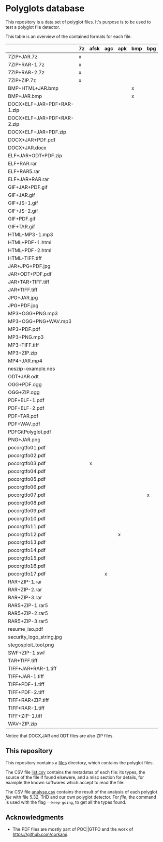 # Polyglots database

This repository is a data set of polyglot files.
It's purpose is to be used to test a polyglot file detector.

This table is an overview of the contained formats for each file:

|                          |7z|afsk|agc|apk|bmp|bpg|docx|elf|gif|gitbundle|html|ild|iso|jar|jpg|js|lsmv|mbr|mp3|mp4|nes|odf|odt|off|ogg|pdf|png|ps|rar|rb|sh|swf|tar|tc|tiff|wav|wv|zip|
|--------------------------|--|----|---|---|---|---|----|---|---|---------|----|---|---|---|---|--|----|---|---|---|---|---|---|---|---|---|---|--|---|--|--|---|---|--|----|---|--|---|
|7ZIP+JAR.7z               |x |    |   |   |   |   |    |   |   |         |    |   |   |x  |   |  |    |   |   |   |   |   |   |   |   |   |   |  |   |  |  |   |   |  |    |   |  |x  |
|7ZIP+RAR-1.7z             |x |    |   |   |   |   |    |   |   |         |    |   |   |   |   |  |    |   |   |   |   |   |   |   |   |   |   |  |x  |  |  |   |   |  |    |   |  |   |
|7ZIP+RAR-2.7z             |x |    |   |   |   |   |    |   |   |         |    |   |   |   |   |  |    |   |   |   |   |   |   |   |   |   |   |  |x  |  |  |   |   |  |    |   |  |   |
|7ZIP+ZIP.7z               |x |    |   |   |   |   |    |   |   |         |    |   |   |   |   |  |    |   |   |   |   |   |   |   |   |   |   |  |   |  |  |   |   |  |    |   |  |x  |
|BMP+HTML+JAR.bmp          |  |    |   |   |x  |   |    |   |   |         |x   |   |   |x  |   |  |    |   |   |   |   |   |   |   |   |   |   |  |   |  |  |   |   |  |    |   |  |x  |
|BMP+JAR.bmp               |  |    |   |   |x  |   |    |   |   |         |    |   |   |x  |   |  |    |   |   |   |   |   |   |   |   |   |   |  |   |  |  |   |   |  |    |   |  |x  |
|DOCX+ELF+JAR+PDF+RAR-1.zip|  |    |   |   |   |   |x   |x  |   |         |    |   |   |x  |   |  |    |   |   |   |   |   |   |   |   |x  |   |  |x  |  |  |   |   |  |    |   |  |x  |
|DOCX+ELF+JAR+PDF+RAR-2.zip|  |    |   |   |   |   |x   |x  |   |         |    |   |   |x  |   |  |    |   |   |   |   |   |   |   |   |x  |   |  |x  |  |  |   |   |  |    |   |  |x  |
|DOCX+ELF+JAR+PDF.zip      |  |    |   |   |   |   |x   |x  |   |         |    |   |   |x  |   |  |    |   |   |   |   |   |   |   |   |x  |   |  |   |  |  |   |   |  |    |   |  |x  |
|DOCX+JAR+PDF.pdf          |  |    |   |   |   |   |x   |   |   |         |    |   |   |x  |   |  |    |   |   |   |   |   |   |   |   |x  |   |  |   |  |  |   |   |  |    |   |  |x  |
|DOCX+JAR.docx             |  |    |   |   |   |   |x   |   |   |         |    |   |   |x  |   |  |    |   |   |   |   |   |   |   |   |   |   |  |   |  |  |   |   |  |    |   |  |x  |
|ELF+JAR+ODT+PDF.zip       |  |    |   |   |   |   |    |x  |   |         |    |   |   |x  |   |  |    |   |   |   |   |   |x  |   |   |x  |   |  |   |  |  |   |   |  |    |   |  |x  |
|ELF+RAR.rar               |  |    |   |   |   |   |    |x  |   |         |    |   |   |   |   |  |    |   |   |   |   |   |   |   |   |   |   |  |x  |  |  |   |   |  |    |   |  |   |
|ELF+RAR5.rar              |  |    |   |   |   |   |    |x  |   |         |    |   |   |   |   |  |    |   |   |   |   |   |   |   |   |   |   |  |x  |  |  |   |   |  |    |   |  |   |
|ELF+JAR+RAR.rar           |  |    |   |   |   |   |    |x  |   |         |    |   |   |x  |   |  |    |   |   |   |   |   |   |   |   |   |   |  |x  |  |  |   |   |  |    |   |  |x  |
|GIF+JAR+PDF.gif           |  |    |   |   |   |   |    |   |x  |         |    |   |   |x  |   |  |    |   |   |   |   |   |   |   |   |x  |   |  |   |  |  |   |   |  |    |   |  |x  |
|GIF+JAR.gif               |  |    |   |   |   |   |    |   |x  |         |    |   |   |x  |   |  |    |   |   |   |   |   |   |   |   |   |   |  |   |  |  |   |   |  |    |   |  |x  |
|GIF+JS-1.gif              |  |    |   |   |   |   |    |   |x  |         |    |   |   |   |   |x |    |   |   |   |   |   |   |   |   |   |   |  |   |  |  |   |   |  |    |   |  |   |
|GIF+JS-2.gif              |  |    |   |   |   |   |    |   |x  |         |    |   |   |   |   |x |    |   |   |   |   |   |   |   |   |   |   |  |   |  |  |   |   |  |    |   |  |   |
|GIF+PDF.gif               |  |    |   |   |   |   |    |   |x  |         |    |   |   |   |   |  |    |   |   |   |   |   |   |   |   |x  |   |  |   |  |  |   |   |  |    |   |  |   |
|GIF+TAR.gif               |  |    |   |   |   |   |    |   |x  |         |    |   |   |   |   |  |    |   |   |   |   |   |   |   |   |   |   |  |   |  |  |   |x  |  |    |   |  |   |
|HTML+MP3-1.mp3            |  |    |   |   |   |   |    |   |   |         |x   |   |   |   |   |  |    |   |x  |   |   |   |   |   |   |   |   |  |   |  |  |   |   |  |    |   |  |   |
|HTML+PDF-1.html           |  |    |   |   |   |   |    |   |   |         |x   |   |   |   |   |  |    |   |   |   |   |   |   |   |   |x  |   |  |   |  |  |   |   |  |    |   |  |   |
|HTML+PDF-2.html           |  |    |   |   |   |   |    |   |   |         |x   |   |   |   |   |  |    |   |   |   |   |   |   |   |   |x  |   |  |   |  |  |   |   |  |    |   |  |   |
|HTML+TIFF.tiff            |  |    |   |   |   |   |    |   |   |         |x   |   |   |   |   |  |    |   |   |   |   |   |   |   |   |   |   |  |   |  |  |   |   |  |x   |   |  |   |
|JAR+JPG+PDF.jpg           |  |    |   |   |   |   |    |   |   |         |    |   |   |x  |x  |  |    |   |   |   |   |   |   |   |   |x  |   |  |   |  |  |   |   |  |    |   |  |x  |
|JAR+ODT+PDF.pdf           |  |    |   |   |   |   |    |   |   |         |    |   |   |x  |   |  |    |   |   |   |   |x  |   |   |   |x  |   |  |   |  |  |   |   |  |    |   |  |x  |
|JAR+TAR+TIFF.tiff         |  |    |   |   |   |   |    |   |   |         |    |   |   |x  |   |  |    |   |   |   |   |   |   |   |   |   |   |  |   |  |  |   |x  |  |x   |   |  |x  |
|JAR+TIFF.tiff             |  |    |   |   |   |   |    |   |   |         |    |   |   |x  |   |  |    |   |   |   |   |   |   |   |   |   |   |  |   |  |  |   |   |  |x   |   |  |x  |
|JPG+JAR.jpg               |  |    |   |   |   |   |    |   |   |         |    |   |   |x  |x  |  |    |   |   |   |   |   |   |   |   |   |   |  |   |  |  |   |   |  |    |   |  |x  |
|JPG+PDF.jpg               |  |    |   |   |   |   |    |   |   |         |    |   |   |   |x  |  |    |   |   |   |   |   |   |   |   |x  |   |  |   |  |  |   |   |  |    |   |  |   |
|MP3+OGG+PNG.mp3           |  |    |   |   |   |   |    |   |   |         |    |   |   |   |   |  |    |   |x  |   |   |   |   |   |x  |   |x  |  |   |  |  |   |   |  |    |   |  |   |
|MP3+OGG+PNG+WAV.mp3       |  |    |   |   |   |   |    |   |   |         |    |   |   |   |   |  |    |   |x  |   |   |   |   |x  |   |   |x  |  |   |  |  |   |   |  |    |x  |  |   |
|MP3+PDF.pdf               |  |    |   |   |   |   |    |   |   |         |    |   |   |   |   |  |    |   |x  |   |   |   |   |   |   |x  |   |  |   |  |  |   |   |  |    |   |  |   |
|MP3+PNG.mp3               |  |    |   |   |   |   |    |   |   |         |    |   |   |   |   |  |    |   |x  |   |   |   |   |   |   |   |x  |  |   |  |  |   |   |  |    |   |  |   |
|MP3+TIFF.tiff             |  |    |   |   |   |   |    |   |   |         |    |   |   |   |   |  |    |   |x  |   |   |   |   |   |   |   |   |  |   |  |  |   |   |  |x   |   |  |   |
|MP3+ZIP.zip               |  |    |   |   |   |   |    |   |   |         |    |   |   |   |   |  |    |   |x  |   |   |   |   |   |   |   |   |  |   |  |  |   |   |  |    |   |  |x  |
|MP4+JAR.mp4               |  |    |   |   |   |   |    |   |   |         |    |   |   |x  |   |  |    |   |   |x  |   |   |   |   |   |   |   |  |   |  |  |   |   |  |    |   |  |x  |
|neszip-example.nes        |  |    |   |   |   |   |    |   |   |         |    |   |   |   |   |  |    |   |   |   |x  |   |   |   |   |   |   |  |   |  |  |   |   |  |    |   |  |x  |
|ODT+JAR.odt               |  |    |   |   |   |   |    |   |   |         |    |   |   |x  |   |  |    |   |   |   |   |   |x  |   |   |   |   |  |   |  |  |   |   |  |    |   |  |x  |
|OGG+PDF.ogg               |  |    |   |   |   |   |    |   |   |         |    |   |   |   |   |  |    |   |   |   |   |   |   |   |x  |x  |   |  |   |  |  |   |   |  |    |   |  |   |
|OGG+ZIP.ogg               |  |    |   |   |   |   |    |   |   |         |    |   |   |   |   |  |    |   |   |   |   |   |   |   |x  |   |   |  |   |  |  |   |   |  |    |   |  |x  |
|PDF+ELF-1.pdf             |  |    |   |   |   |   |    |x  |   |         |    |   |   |   |   |  |    |   |   |   |   |   |   |   |   |x  |   |  |   |  |  |   |   |  |    |   |  |   |
|PDF+ELF-2.pdf             |  |    |   |   |   |   |    |x  |   |         |    |   |   |   |   |  |    |   |   |   |   |   |   |   |   |x  |   |  |   |  |  |   |   |  |    |   |  |   |
|PDF+TAR.pdf               |  |    |   |   |   |   |    |   |   |         |    |   |   |   |   |  |    |   |   |   |   |   |   |   |   |x  |   |  |   |  |  |   |x  |  |    |   |  |   |
|PDF+WAV.pdf               |  |    |   |   |   |   |    |   |   |         |    |   |   |   |   |  |    |   |   |   |   |   |   |   |   |x  |   |  |   |  |  |   |   |  |    |x  |  |   |
|PDFGitPolyglot.pdf        |  |    |   |   |   |   |    |   |   |x        |    |   |   |   |   |  |    |   |   |   |   |   |   |   |   |x  |   |  |   |  |  |   |   |  |    |   |  |   |
|PNG+JAR.png               |  |    |   |   |   |   |    |   |   |         |    |   |   |x  |   |  |    |   |   |   |   |   |   |   |   |   |x  |  |   |  |  |   |   |  |    |   |  |x  |
|pocorgtfo01.pdf           |  |    |   |   |   |   |    |   |   |         |    |   |   |   |   |  |    |   |   |   |   |   |   |   |   |x  |   |  |   |  |  |   |   |  |    |   |  |x  |
|pocorgtfo02.pdf           |  |    |   |   |   |   |    |   |   |         |    |   |   |   |   |  |    |x  |   |   |   |   |   |   |   |x  |   |  |   |  |  |   |   |  |    |   |  |x  |
|pocorgtfo03.pdf           |  |x   |   |   |   |   |    |   |   |         |    |   |   |   |x  |  |    |   |   |   |   |   |   |   |   |x  |   |  |   |  |  |   |   |  |    |   |  |x  |
|pocorgtfo04.pdf           |  |    |   |   |   |   |    |   |   |         |    |   |   |   |   |  |    |   |   |   |   |   |   |   |   |x  |   |  |   |  |  |   |   |x |    |   |  |x  |
|pocorgtfo05.pdf           |  |    |   |   |   |   |    |   |   |         |    |   |x  |   |   |  |    |   |   |   |   |   |   |   |   |x  |   |  |   |  |  |   |   |  |    |   |  |x  |
|pocorgtfo06.pdf           |  |    |   |   |   |   |    |   |   |         |    |   |   |   |   |  |    |   |   |   |   |   |   |   |   |x  |   |  |   |  |  |   |x  |  |    |   |  |x  |
|pocorgtfo07.pdf           |  |    |   |   |   |x  |    |   |   |         |x   |   |   |   |   |  |    |   |   |   |   |   |   |   |   |x  |   |  |   |  |  |   |   |  |    |   |  |x  |
|pocorgtfo08.pdf           |  |    |   |   |   |   |    |   |   |         |    |   |   |   |   |  |    |   |   |   |   |   |   |   |   |x  |   |  |   |  |x |   |   |  |    |   |  |x  |
|pocorgtfo09.pdf           |  |    |   |   |   |   |    |   |   |         |    |   |   |   |   |  |    |   |   |   |   |   |   |   |   |x  |   |  |   |  |  |   |   |  |    |   |x |x  |
|pocorgtfo10.pdf           |  |    |   |   |   |   |    |   |   |         |    |   |   |   |   |  |x   |   |   |   |   |   |   |   |   |x  |   |  |   |  |  |   |   |  |    |   |  |x  |
|pocorgtfo11.pdf           |  |    |   |   |   |   |    |   |   |         |x   |   |   |   |   |  |    |   |   |   |   |   |   |   |   |x  |   |  |   |x |  |   |   |  |    |   |  |x  |
|pocorgtfo12.pdf           |  |    |   |x  |   |   |    |   |   |         |    |   |   |   |   |  |    |   |   |   |   |   |   |   |   |x  |   |  |   |  |  |   |   |  |    |   |  |x  |
|pocorgtfo13.pdf           |  |    |   |   |   |   |    |   |   |         |    |   |   |   |   |  |    |   |   |   |   |   |   |   |   |x  |   |x |   |  |  |   |   |  |    |   |  |x  |
|pocorgtfo14.pdf           |  |    |   |   |   |   |    |   |   |         |    |   |   |   |   |  |    |   |   |   |x  |   |   |   |   |x  |   |  |   |  |  |   |   |  |    |   |  |x  |
|pocorgtfo15.pdf           |  |    |   |   |   |   |    |   |   |         |    |x  |   |   |   |  |    |   |   |   |   |   |   |   |   |x  |   |  |   |  |  |   |   |  |    |   |  |x  |
|pocorgtfo16.pdf           |  |    |   |   |   |   |    |   |   |         |    |   |   |   |   |  |    |   |   |   |   |   |   |   |   |x  |   |  |   |  |x |   |   |  |    |   |  |x  |
|pocorgtfo17.pdf           |  |    |x  |   |   |   |    |   |   |         |    |   |   |   |   |  |    |   |   |   |   |   |   |   |   |x  |   |  |   |  |  |   |   |  |    |   |  |x  |
|RAR+ZIP-1.rar             |  |    |   |   |   |   |    |   |   |         |    |   |   |   |   |  |    |   |   |   |   |   |   |   |   |   |   |  |x  |  |  |   |   |  |    |   |  |x  |
|RAR+ZIP-2.rar             |  |    |   |   |   |   |    |   |   |         |    |   |   |   |   |  |    |   |   |   |   |   |   |   |   |   |   |  |x  |  |  |   |   |  |    |   |  |x  |
|RAR+ZIP-3.rar             |  |    |   |   |   |   |    |   |   |         |    |   |   |   |   |  |    |   |   |   |   |   |   |   |   |   |   |  |x  |  |  |   |   |  |    |   |  |x  |
|RAR5+ZIP-1.rar5           |  |    |   |   |   |   |    |   |   |         |    |   |   |   |   |  |    |   |   |   |   |   |   |   |   |   |   |  |x  |  |  |   |   |  |    |   |  |x  |
|RAR5+ZIP-2.rar5           |  |    |   |   |   |   |    |   |   |         |    |   |   |   |   |  |    |   |   |   |   |   |   |   |   |   |   |  |x  |  |  |   |   |  |    |   |  |x  |
|RAR5+ZIP-3.rar5           |  |    |   |   |   |   |    |   |   |         |    |   |   |   |   |  |    |   |   |   |   |   |   |   |   |   |   |  |x  |  |  |   |   |  |    |   |  |x  |
|resume_iso.pdf            |  |    |   |   |   |   |    |   |   |         |    |   |   |   |   |  |    |x  |   |   |   |   |   |   |   |x  |   |  |   |  |  |   |   |  |    |   |  |   |
|security_logo_string.jpg  |  |    |   |   |   |   |    |   |   |         |    |   |   |   |   |x |    |   |   |   |   |   |   |   |   |   |x  |  |   |  |  |   |   |  |    |   |  |   |
|stegosploit_tool.png      |  |    |   |   |   |   |    |   |   |         |x   |   |   |   |   |  |    |   |   |   |   |   |   |   |   |   |x  |  |   |  |  |   |   |  |    |   |  |   |
|SWF+ZIP-1.swf             |  |    |   |   |   |   |    |   |   |         |    |   |   |   |   |  |    |   |   |   |   |   |   |   |   |   |   |  |   |  |  |x  |   |  |    |   |  |x  |
|TAR+TIFF.tiff             |  |    |   |   |   |   |    |   |   |         |    |   |   |   |   |  |    |   |   |   |   |   |   |   |   |   |   |  |   |  |  |   |x  |  |x   |   |  |   |
|TIFF+JAR+RAR-1.tiff       |  |    |   |   |   |   |    |   |   |         |    |   |   |x  |   |  |    |   |   |   |   |   |   |   |   |   |   |  |x  |  |  |   |   |  |x   |   |  |x  |
|TIFF+JAR-1.tiff           |  |    |   |   |   |   |    |   |   |         |    |   |   |x  |   |  |    |   |   |   |   |   |   |   |   |   |   |  |   |  |  |   |   |  |x   |   |  |x  |
|TIFF+PDF-1.tiff           |  |    |   |   |   |   |    |   |   |         |    |   |   |   |   |  |    |   |   |   |   |   |   |   |   |x  |   |  |   |  |  |   |   |  |x   |   |  |   |
|TIFF+PDF-2.tiff           |  |    |   |   |   |   |    |   |   |         |    |   |   |   |   |  |    |   |   |   |   |   |   |   |   |x  |   |  |   |  |  |   |   |  |x   |   |  |   |
|TIFF+RAR+ZIP.tiff         |  |    |   |   |   |   |    |   |   |         |    |   |   |   |   |  |    |   |   |   |   |   |   |   |   |   |   |  |x  |  |  |   |   |  |x   |   |  |x  |
|TIFF+RAR-1.tiff           |  |    |   |   |   |   |    |   |   |         |    |   |   |   |   |  |    |   |   |   |   |   |   |   |   |   |   |  |x  |  |  |   |   |  |x   |   |  |   |
|TIFF+ZIP-1.tiff           |  |    |   |   |   |   |    |   |   |         |    |   |   |   |   |  |    |   |   |   |   |   |   |   |   |   |   |  |   |  |  |   |   |  |x   |   |  |x  |
|WAV+ZIP.zip               |  |    |   |   |   |   |    |   |   |         |    |   |   |   |   |  |    |   |   |   |   |   |   |   |   |   |   |  |   |  |  |   |   |  |    |x  |  |x  |

Notice that DOCX,JAR and ODT files are also ZIP files.

## This repository

This repository contains a [files](files) directory, which contains the polyglot files.

The CSV file [list.csv](list.csv) contains the metadatas of each file: its types, the source of the file if found elsewere, and a misc section for details, for example the known softwares which accept to read the file.

The CSV file [analyse.csv](analyse.csv) contains the result of the analysis of each polyglot *file* with file 5.32, TrID and our own polyglot detector. For *file*, the command is used with the flag `--keep-going`, to get all the types found.

## Acknowledgments

- The PDF files are mostly part of POC||GTFO and the work of https://github.com/corkami.
